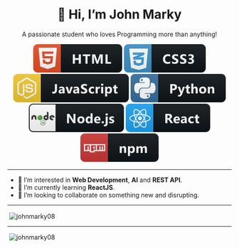 <h1 align="center">👋 Hi, I’m John Marky</h1>
<p align="center">A passionate student who loves Programming more than anything!</p>

<div align="center" style="margin-bottom: 10px">
  <img src="https://raw.githubusercontent.com/MikeCodesDotNET/ColoredBadges/master/svg/dev/languages/html.svg" alt="html" style="max-width: 100%;">
  <img src="https://raw.githubusercontent.com/MikeCodesDotNET/ColoredBadges/master/svg/dev/languages/css3.svg" alt="css3" style="max-width: 100%;">
  <img src="https://raw.githubusercontent.com/MikeCodesDotNET/ColoredBadges/master/svg/dev/languages/js.svg" alt="js" style="max-width: 100%;">
  <img src="https://raw.githubusercontent.com/MikeCodesDotNET/ColoredBadges/master/svg/dev/languages/python.svg" alt="js" style="max-width: 100%;">
  <img src="https://raw.githubusercontent.com/MikeCodesDotNET/ColoredBadges/master/svg/dev/frameworks/nodejs.svg" alt="nodejs" style="max-width: 100%;">
  <img src="https://raw.githubusercontent.com/MikeCodesDotNET/ColoredBadges/master/svg/dev/frameworks/react.svg" alt="react" style="max-width: 100%;">
  <img src="https://raw.githubusercontent.com/MikeCodesDotNET/ColoredBadges/master/svg/dev/services/npm.svg" alt="npm" style="max-width: 100%;">
  
</div>

<hr />

- 👀 I’m interested in **Web Development**, **AI** and **REST API**.
- 🌱 I’m currently learning **ReactJS**.
- 💞️ I’m looking to collaborate on something new and disrupting.

<hr />

<p>&nbsp;<img align="center" src="https://github-readme-stats.vercel.app/api/top-langs/?username=johnmarky08&layout=compact" alt="johnmarky08" /></p>

<hr />

<p>&nbsp;<img align="center" src="https://github-readme-stats.vercel.app/api?username=johnmarky08&show_icons=true&locale=en" alt="johnmarky08" /></p>
